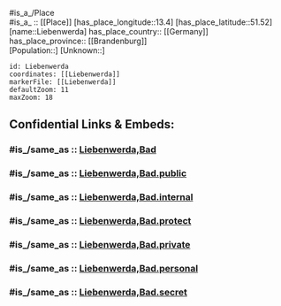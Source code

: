 ﻿---
confidential: public
isDeleted: false
location:
- 51.52
- 13.4
mapmarker: city
mapzoom:
- 7
- 12
SpocWebEntityId: 31995
tags:
- geo/City
type: City
---

#is_a_/Place  
#is_a_ :: [[Place]] 
[has_place_longitude::13.4] 
[has_place_latitude::51.52] 
[name::Liebenwerda] 
has_place_country:: [[Germany]]  
has_place_province:: [[Brandenburg]]  
[Population::] 
[Unknown::] 


```leaflet
id: Liebenwerda
coordinates: [[Liebenwerda]] 
markerFile: [[Liebenwerda]] 
defaultZoom: 11 
maxZoom: 18
```


## Confidential Links & Embeds: 

### #is_/same_as :: [Liebenwerda,Bad](/_Standards/Earth/Continent/Europe/Europe~Central/Germany/Germany~East/Brandenburg/counties~Brandenburg/Elbe-Elster/cities~Elbe-Elster/Liebenwerda,Bad.md) 

### #is_/same_as :: [Liebenwerda,Bad.public](/_public/Earth/Continent/Europe/Europe~Central/Germany/Germany~East/Brandenburg/counties~Brandenburg/Elbe-Elster/cities~Elbe-Elster/Liebenwerda,Bad.public.md) 

### #is_/same_as :: [Liebenwerda,Bad.internal](/_internal/Earth/Continent/Europe/Europe~Central/Germany/Germany~East/Brandenburg/counties~Brandenburg/Elbe-Elster/cities~Elbe-Elster/Liebenwerda,Bad.internal.md) 

### #is_/same_as :: [Liebenwerda,Bad.protect](/_protect/Earth/Continent/Europe/Europe~Central/Germany/Germany~East/Brandenburg/counties~Brandenburg/Elbe-Elster/cities~Elbe-Elster/Liebenwerda,Bad.protect.md) 

### #is_/same_as :: [Liebenwerda,Bad.private](/_private/Earth/Continent/Europe/Europe~Central/Germany/Germany~East/Brandenburg/counties~Brandenburg/Elbe-Elster/cities~Elbe-Elster/Liebenwerda,Bad.private.md) 

### #is_/same_as :: [Liebenwerda,Bad.personal](/_personal/Earth/Continent/Europe/Europe~Central/Germany/Germany~East/Brandenburg/counties~Brandenburg/Elbe-Elster/cities~Elbe-Elster/Liebenwerda,Bad.personal.md) 

### #is_/same_as :: [Liebenwerda,Bad.secret](/_secret/Earth/Continent/Europe/Europe~Central/Germany/Germany~East/Brandenburg/counties~Brandenburg/Elbe-Elster/cities~Elbe-Elster/Liebenwerda,Bad.secret.md)

